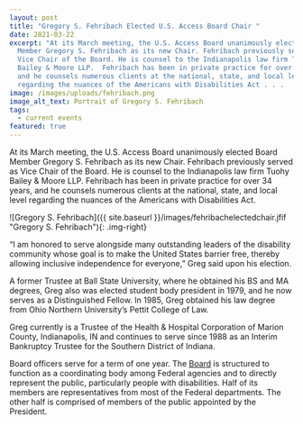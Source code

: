 ```yaml
---
layout: post
title: "Gregory S. Fehribach Elected U.S. Access Board Chair "
date: 2021-03-22
excerpt: "At its March meeting, the U.S. Access Board unanimously elected Board
  Member Gregory S. Fehribach as its new Chair. Fehribach previously served as
  Vice Chair of the Board. He is counsel to the Indianapolis law firm Tuohy
  Bailey & Moore LLP.  Fehribach has been in private practice for over 34 years,
  and he counsels numerous clients at the national, state, and local level
  regarding the nuances of the Americans with Disabilities Act . . .   "
image: /images/uploads/fehribach.png
image_alt_text: Portrait of Gregory S. Fehribach
tags:
  - current events
featured: true
---
```

At its March meeting, the U.S. Access Board unanimously elected Board Member Gregory S. Fehribach as its new Chair. Fehribach previously served as Vice Chair of the Board. He is counsel to the Indianapolis law firm Tuohy Bailey & Moore LLP.  Fehribach has been in private practice for over 34 years, and he counsels numerous clients at the national, state, and local level regarding the nuances of the Americans with Disabilities Act.

![Gregory S. Fehribach]({{ site.baseurl }}/images/fehribachelectedchair.jfif "Gregory S. Fehribach"){: .img-right}

“I am honored to serve alongside many outstanding leaders of the disability community whose goal is to make the United States barrier free, thereby allowing inclusive independence for everyone,” Greg said upon his election.

A former Trustee at Ball State University, where he obtained his BS and MA degrees, Greg also was elected student body president in 1979, and he now serves as a Distinguished Fellow. In 1985, Greg obtained his law degree from Ohio Northern University’s Pettit College of Law.

Greg currently is a Trustee of the Health & Hospital Corporation of Marion County, Indianapolis, IN and continues to serve since 1988 as an Interim Bankruptcy Trustee for the Southern District of Indiana.

Board officers serve for a term of one year. The [Board](https://www.access-board.gov/about/board-members/) is structured to function as a coordinating body among Federal agencies and to directly represent the public, particularly people with disabilities. Half of its members are representatives from most of the Federal departments. The other half is comprised of members of the public appointed by the President.